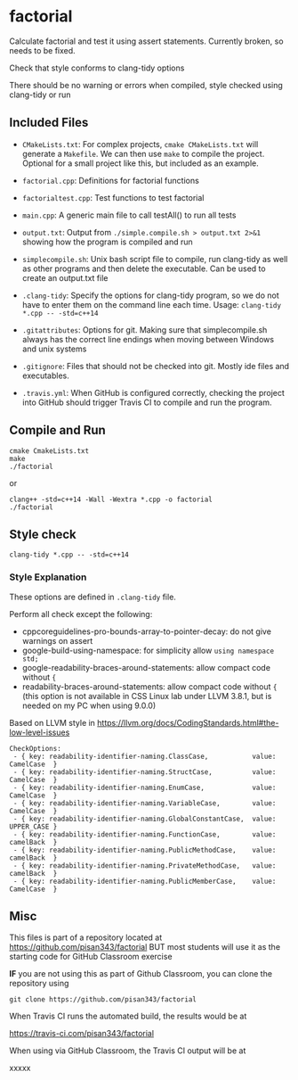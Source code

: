 # factorial

Calculate factorial and test it using assert statements. Currently
broken, so needs to be fixed.

Check that style conforms to clang-tidy options

There should be no warning or errors when compiled, 
style checked using clang-tidy or run

## Included Files

- `CMakeLists.txt`: For complex projects, `cmake CMakeLists.txt` will
  generate a `Makefile`. We can then use `make` to compile the
  project. Optional for a small project like this, but included as an
  example.

- `factorial.cpp`: Definitions for factorial functions

- `factorialtest.cpp`: Test functions to test factorial

- `main.cpp`: A generic main file to call testAll() to run all tests

- `output.txt`: Output from `./simple.compile.sh > output.txt 2>&1`
showing how the program is compiled and run

- `simplecompile.sh`: Unix bash script file to compile, run clang-tidy
  as well as other programs and then delete the executable. Can be
  used to create an output.txt file

- `.clang-tidy`: Specify the options for clang-tidy program, so we do
  not have to enter them on the command line each time.
  Usage: `clang-tidy *.cpp -- -std=c++14`

- `.gitattributes`: Options for git. Making sure that simplecompile.sh
  always has the correct line endings when moving between Windows and
  unix systems

- `.gitignore`: Files that should not be checked into git. Mostly ide
  files and executables.

- `.travis.yml`: When GitHub is configured correctly, checking the
  project into GitHub should trigger Travis CI to compile and run the
  program.

## Compile and Run

```
cmake CmakeLists.txt
make
./factorial
```

or

```
clang++ -std=c++14 -Wall -Wextra *.cpp -o factorial
./factorial
```

## Style check

```
clang-tidy *.cpp -- -std=c++14
```

### Style Explanation
These options are defined in `.clang-tidy` file.

Perform all check except the following:

- cppcoreguidelines-pro-bounds-array-to-pointer-decay: do not give warnings on assert
- google-build-using-namespace: for simplicity allow `using namespace std;`
- google-readability-braces-around-statements: allow compact code without `{`
- readability-braces-around-statements: allow compact code without `{` (this option
is not available in CSS Linux lab under LLVM 3.8.1, but is needed on my PC when using
9.0.0)

Based on LLVM style in https://llvm.org/docs/CodingStandards.html#the-low-level-issues

```
CheckOptions:
 - { key: readability-identifier-naming.ClassCase,           value: CamelCase  }
 - { key: readability-identifier-naming.StructCase,          value: CamelCase  }
 - { key: readability-identifier-naming.EnumCase,            value: CamelCase  }
 - { key: readability-identifier-naming.VariableCase,        value: CamelCase  }
 - { key: readability-identifier-naming.GlobalConstantCase,  value: UPPER_CASE }
 - { key: readability-identifier-naming.FunctionCase,        value: camelBack  }
 - { key: readability-identifier-naming.PublicMethodCase,    value: camelBack  }
 - { key: readability-identifier-naming.PrivateMethodCase,   value: camelBack  }
 - { key: readability-identifier-naming.PublicMemberCase,    value: CamelCase  } 
```

## Misc

This files is part of a repository located at
https://github.com/pisan343/factorial BUT most students will use it as
the starting code for GitHub Classroom exercise

**IF** you are not using this as part of Github Classroom, you can
clone the repository using

`git clone https://github.com/pisan343/factorial`

When Travis CI runs the automated build, the results would be at

https://travis-ci.com/pisan343/factorial

When using via GitHub Classroom, the Travis CI output will be at

xxxxx